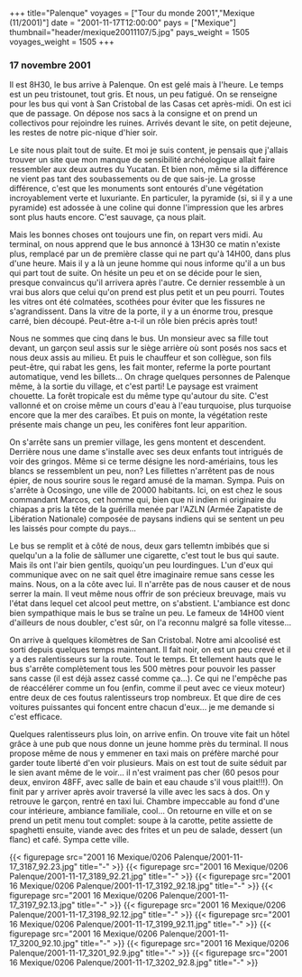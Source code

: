+++
title="Palenque"
voyages = ["Tour du monde 2001","Mexique (11/2001)"]
date = "2001-11-17T12:00:00"
pays = ["Mexique"]
thumbnail="header/mexique20011107/5.jpg"
pays_weight = 1505
voyages_weight = 1505
+++
### 17 novembre 2001

Il est 8H30, le bus arrive à Palenque. On est gelé mais à l'heure. Le temps 
est un peu tristounet, tout gris. Et nous, un peu fatigué. On se renseigne pour 
les bus qui vont à San Cristobal de las Casas cet après-midi. On est ici que 
de passage. On dépose nos sacs à la consigne et on prend un collectivos pour 
rejoindre les ruines. Arrivés devant le site, on petit dejeune, les restes de 
notre pic-nique d'hier soir.

Le site nous plait tout de suite. Et moi je suis content, je pensais que j'allais 
trouver un site que mon manque de sensibilité archéologique allait faire ressembler 
aux deux autres du Yucatan. Et bien non, même si la différence ne vient pas 
tant des soubassements ou de que sais-je. La grosse différence, c'est que les 
monuments sont entourés d'une végétation incroyablement verte et luxuriante. 
En particuler, la pyramide (si, si il y a une pyramide) est adossée à une coline 
qui donne l'impression que les arbres sont plus hauts encore. C'est sauvage, 
ça nous plait.

Mais les bonnes choses ont toujours une fin, on repart vers midi. Au terminal, 
on nous apprend que le bus annoncé à 13H30 ce matin n'existe plus, remplacé 
par un de première classe qui ne part qu'à 14H00, dans plus d'une heure. Mais 
il y a là un jeune homme qui nous informe qu'il a un bus qui part tout de suite. 
On hésite un peu et on se décide pour le sien, presque convaincus qu'il arrivera 
après l'autre. Ce dernier ressemble à un vrai bus alors que celui qu'on prend 
est plus petit et un peu pourri. Toutes les vitres ont été colmatées, scothées 
pour éviter que les fissures ne s'agrandissent. Dans la vitre de la porte, il 
y a un énorme trou, presque carré, bien découpé. Peut-être a-t-il un rôle bien 
précis après tout! 

Nous ne sommes que cinq dans le bus. Un monsieur avec sa fille tout devant, 
un garçon seul assis sur le siège arrière où sont posés nos sacs et nous deux 
assis au milieu. Et puis le chauffeur et son collègue, son fils peut-être, qui 
rabat les gens, les fait monter, referme la porte pourtant automatique, vend 
les billets... On chrage quelques personnes de Palenque même, à la sortie du 
village, et c'est parti! Le paysage est vraiment chouette. La forêt tropicale 
est du même type qu'autour du site. C'est vallonné et on croise même un cours 
d'eau à l'eau turquoise, plus turquoise encore que la mer des caraïbes. Et puis 
on monte, la végétation reste présente mais change un peu, les conifères font 
leur apparition. 

On s'arrête sans un premier village, les gens montent et descendent. Derrière 
nous une dame s'installe avec ses deux enfants tout intrigués de voir des gringos. 
Même si ce terme désigne les nord-amériains, tous les blancs se ressemblent 
un peu, non? Les fillettes n'arrêtent pas de nous épier, de nous sourire sous 
le regard amusé de la maman. Sympa. Puis on s'arrête à Ocosingo, une ville de 
20000 habitants. Ici, on est chez le sous commandant Marcos, cet homme qui, 
bien que ni indien ni originaire du chiapas a pris la tête de la guérilla menée 
par l'AZLN (Armée Zapatiste de Libération Nationale) composée de paysans indiens 
qui se sentent un peu les laissés pour compte du pays...

Le bus se remplit et à côté de nous, deux gars tellemtn imbibés que si quelqu'un 
a la folie de sàllumer une cigarette, c'est tout le bus qui saute. Mais ils 
ont l'air bien gentils, quoiqu'un peu lourdingues. L'un d'eux qui communique 
avec on ne sait quel être imaginaire remue sans cesse les mains. Nous, on a 
la côte avec lui. Il n'arrête pas de nous causer et de nous serrer la main. 
Il veut même nous offrir de son précieux breuvage, mais vu l'état dans lequel 
cet alcool peut mettre, on s'abstient. L'ambiance est donc bien sympathique 
mais le bus se traîne un peu. Le fameux de 14H00 vient d'ailleurs de nous doubler, 
c'est sûr, on l'a reconnu malgré sa folle vitesse...

On arrive à quelques kilomètres de San Cristobal. Notre ami alcoolisé est sorti 
depuis quelques temps maintenant. Il fait noir, on est un peu crevé et il y 
a des ralentisseurs sur la route. Tout le temps. Et tellement hauts que le bus 
s'arrête complètement tous les 500 mètres pour pouvoir les passer sans casse 
(il est déjà assez cassé comme ça...). Ce qui ne l'empêche pas de réaccélérer 
comme un fou (enfin, comme il peut avec ce vieux moteur) entre deux de ces foutus 
ralentisseurs trop nombreux. Et que dire de ces voitures puissantes qui foncent 
entre chacun d'eux... je me demande si c'est efficace.

Quelques ralentisseurs plus loin, on arrive enfin. On trouve vite fait un hôtel 
grâce à une pub que nous donne un jeune homme près du terminal. Il nous propose 
même de nous y emmener en taxi mais on préfère marché pour garder toute liberté 
d'en voir plusieurs. Mais on est tout de suite séduit par le sien avant même 
de le voir... il n'est vraiment pas cher (60 pesos pour deux, environ 48FF, 
avec salle de bain et eau chaude s'il vous plait!!!). On finit par y arriver 
après avoir traversé la ville avec les sacs à dos. On y retrouve le garçon, 
rentré en taxi lui. Chambre impeccable au fond d'une cour intérieure, ambiance 
familiale, cool... On retourne en ville et on se prend un petit menu tout complet: 
soupe à la carotte, petite assiette de spaghetti ensuite, viande avec des frites 
et un peu de salade, dessert (un flanc) et café. Sympa cette ville. 


<div id="TOTO">{{< figurepage src="2001 16 Mexique/0206 Palenque/2001-11-17_3187_92.23.jpg" title="-"  >}}
{{< figurepage src="2001 16 Mexique/0206 Palenque/2001-11-17_3189_92.21.jpg" title="-"  >}}
{{< figurepage src="2001 16 Mexique/0206 Palenque/2001-11-17_3192_92.18.jpg" title="-"  >}}
{{< figurepage src="2001 16 Mexique/0206 Palenque/2001-11-17_3197_92.13.jpg" title="-"  >}}
{{< figurepage src="2001 16 Mexique/0206 Palenque/2001-11-17_3198_92.12.jpg" title="-"  >}}
{{< figurepage src="2001 16 Mexique/0206 Palenque/2001-11-17_3199_92.11.jpg" title="-"  >}}
{{< figurepage src="2001 16 Mexique/0206 Palenque/2001-11-17_3200_92.10.jpg" title="-"  >}}
{{< figurepage src="2001 16 Mexique/0206 Palenque/2001-11-17_3201_92.9.jpg" title="-"  >}}
{{< figurepage src="2001 16 Mexique/0206 Palenque/2001-11-17_3202_92.8.jpg" title="-"  >}}
</DIV>

